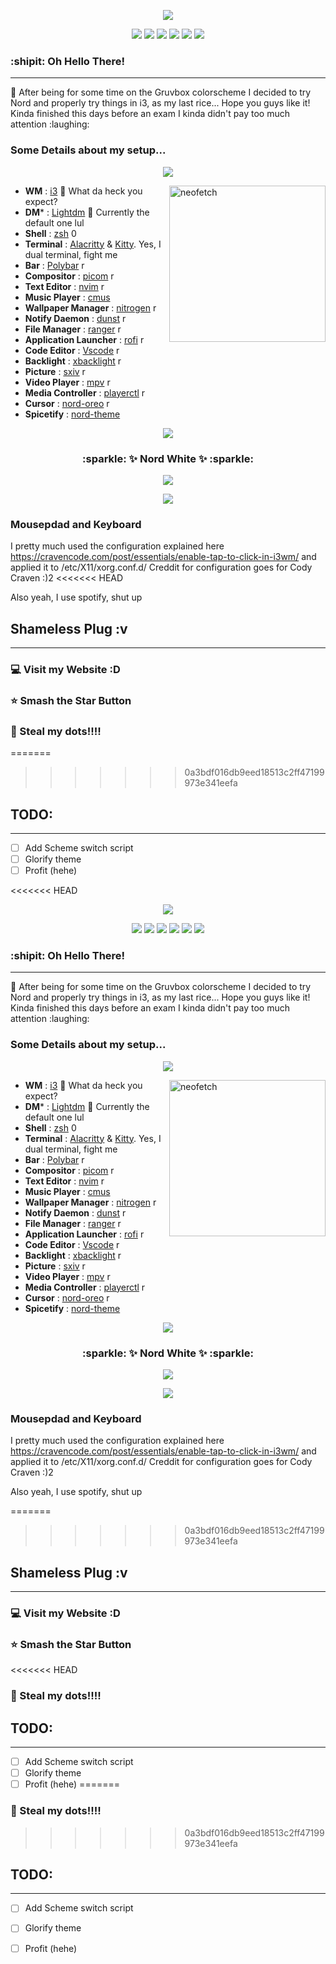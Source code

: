 
<p align="center">
  <img src="Screenshot/presentation-1.png">
</p>
<p align="center">
  <img src="https://img.shields.io/badge/%3F-Yes-green?style=for-the-badge">
  <img src="https://img.shields.io/github/license/adi1090x/rofi?style=for-the-badge">
  <img src="https://img.shields.io/github/stars/FrenzyExists/Nord-dot-files-i3?style=for-the-badge">
  <img src="https://img.shields.io/github/issues/adi1090x/rofi?color=violet&style=for-the-badge">
  <img src="https://img.shields.io/github/forks/adi1090x/rofi?color=teal&style=for-the-badge">
  <img src="https://img.shields.io/badge/license-MIT-blue.svg?style=for-the-badge">
<h3>:shipit: Oh Hello There! </h3>

---

<p>
🍛 After being for some time on the Gruvbox colorscheme I decided to try Nord and properly try things in i3, as my last rice...
Hope you guys like it! Kinda finished this days before an exam I kinda didn't pay too much attention :laughing:
</p>

<h3>Some Details about my setup...</h3>

<p align="center">
  <img src="Screenshot/presentation-2.png">
</p>

<img src="Screenshots/nord-icon.png" alt="neofetch" align="right" height="250px">

- **WM**                            : [i3](https://github.com/FrenzyExists/Nord-dot-files-i3/tree/main/config/i3) :art: What da heck you expect?
- **DM***                           : [Lightdm](https://wiki.archlinux.org/index.php/LightDM) 🍃 Currently the default one lul
- **Shell**                         : [zsh](https://wiki.archlinux.org/index.php/zsh) 0
- **Terminal**                      : [Alacritty](https://github.com/alacritty/alacritty) & [Kitty](https://github.com/kovidgoyal/kitty). Yes, I dual terminal, fight me
- **Bar**                           : [Polybar](https://github.com/polybar/polybar) r
- **Compositor**                    : [picom](https://github.com/yshui/picom)  r
- **Text Editor**                   : [nvim](https://github.com/neovim/neovim) r
- **Music Player**                  : [cmus](https://wiki.archlinux.org/index.php/Cmus)
- **Wallpaper Manager**             : [nitrogen](https://wiki.archlinux.org/index.php/Nitrogen) r
- **Notify Daemon**                 : [dunst](https://wiki.archlinux.org/index.php/Dunst) r
- **File Manager**                  : [ranger](https://github.com/neovim/neovim) r
- **Application Launcher**          : [rofi](https://github.com/davatorium/rofi) r
- **Code Editor**                   : [Vscode](https://code.visualstudio.com/) r
- **Backlight**                     : [xbacklight](https://wiki.archlinux.org/index.php/Backlight) r
- **Picture**                       : [sxiv](https://wiki.archlinux.org/index.php/sxiv) r
- **Video Player**                  : [mpv](https://wiki.archlinux.org/index.php/Mpv) r
- **Media Controller**              : [playerctl](https://github.com/altdesktop/playerctl) r
- **Cursor**                        : [nord-oreo](https://github.com/0jdxt/oreo-nord-cursors) r
- **Spicetify**                     : [nord-theme](https://github.com/morpheusthewhite/spicetify-themes/tree/master/Nord)

<p align="center">
  <img src="Screenshot/presentation-3.png">
</p>

<h3 align="center"> :sparkle: ✨ Nord White  ✨ :sparkle: </h3>

<p align="center">
  <img src="Screenshot/rice.png">
</p>

<p align="center">
  <img src="Screenshot/rice-2.png">
</p>

### Mousepdad and Keyboard
I pretty much used the configuration explained here https://cravencode.com/post/essentials/enable-tap-to-click-in-i3wm/ and applied it to /etc/X11/xorg.conf.d/
Creddit for configuration goes for Cody Craven :)2
<<<<<<< HEAD

Also yeah, I use spotify, shut up

## Shameless Plug :v
---
### :computer: Visit my Website :D

### :star: Smash the Star Button

### :rice: Steal my dots!!!!
=======
>>>>>>> 0a3bdf016db9eed18513c2ff47199973e341eefa

## TODO:
---
- [ ] Add Scheme switch script
- [ ] Glorify theme
- [ ] Profit (hehe)

<<<<<<< HEAD

<p align="center">
  <img src="Screenshot/presentation-1.png">
</p>
<p align="center">
  <img src="https://img.shields.io/badge/%3F-Yes-green?style=for-the-badge">
  <img src="https://img.shields.io/github/license/adi1090x/rofi?style=for-the-badge">
  <img src="https://img.shields.io/github/stars/FrenzyExists/Nord-dot-files-i3?style=for-the-badge">
  <img src="https://img.shields.io/github/issues/adi1090x/rofi?color=violet&style=for-the-badge">
  <img src="https://img.shields.io/github/forks/adi1090x/rofi?color=teal&style=for-the-badge">
  <img src="https://img.shields.io/badge/license-MIT-blue.svg?style=for-the-badge">
<h3>:shipit: Oh Hello There! </h3>

---

<p>
🍛 After being for some time on the Gruvbox colorscheme I decided to try Nord and properly try things in i3, as my last rice...
Hope you guys like it! Kinda finished this days before an exam I kinda didn't pay too much attention :laughing:
</p>

<h3>Some Details about my setup...</h3>

<p align="center">
  <img src="Screenshot/presentation-2.png">
</p>

<img src="Screenshots/nord-icon.png" alt="neofetch" align="right" height="250px">

- **WM**                            : [i3](https://github.com/FrenzyExists/Nord-dot-files-i3/tree/main/config/i3) :art: What da heck you expect?
- **DM***                           : [Lightdm](https://wiki.archlinux.org/index.php/LightDM) 🍃 Currently the default one lul
- **Shell**                         : [zsh](https://wiki.archlinux.org/index.php/zsh) 0
- **Terminal**                      : [Alacritty](https://github.com/alacritty/alacritty) & [Kitty](https://github.com/kovidgoyal/kitty). Yes, I dual terminal, fight me
- **Bar**                           : [Polybar](https://github.com/polybar/polybar) r
- **Compositor**                    : [picom](https://github.com/yshui/picom)  r
- **Text Editor**                   : [nvim](https://github.com/neovim/neovim) r
- **Music Player**                  : [cmus](https://wiki.archlinux.org/index.php/Cmus)
- **Wallpaper Manager**             : [nitrogen](https://wiki.archlinux.org/index.php/Nitrogen) r
- **Notify Daemon**                 : [dunst](https://wiki.archlinux.org/index.php/Dunst) r
- **File Manager**                  : [ranger](https://github.com/neovim/neovim) r
- **Application Launcher**          : [rofi](https://github.com/davatorium/rofi) r
- **Code Editor**                   : [Vscode](https://code.visualstudio.com/) r
- **Backlight**                     : [xbacklight](https://wiki.archlinux.org/index.php/Backlight) r
- **Picture**                       : [sxiv](https://wiki.archlinux.org/index.php/sxiv) r
- **Video Player**                  : [mpv](https://wiki.archlinux.org/index.php/Mpv) r
- **Media Controller**              : [playerctl](https://github.com/altdesktop/playerctl) r
- **Cursor**                        : [nord-oreo](https://github.com/0jdxt/oreo-nord-cursors) r
- **Spicetify**                     : [nord-theme](https://github.com/morpheusthewhite/spicetify-themes/tree/master/Nord)

<p align="center">
  <img src="Screenshot/presentation-3.png">
</p>

<h3 align="center"> :sparkle: ✨ Nord White  ✨ :sparkle: </h3>

<p align="center">
  <img src="Screenshot/rice.png">
</p>

<p align="center">
  <img src="Screenshot/rice-2.png">
</p>

### Mousepdad and Keyboard
I pretty much used the configuration explained here https://cravencode.com/post/essentials/enable-tap-to-click-in-i3wm/ and applied it to /etc/X11/xorg.conf.d/
Creddit for configuration goes for Cody Craven :)2

Also yeah, I use spotify, shut up

=======
>>>>>>> 0a3bdf016db9eed18513c2ff47199973e341eefa
## Shameless Plug :v
---
### :computer: Visit my Website :D

### :star: Smash the Star Button
<<<<<<< HEAD

### :rice: Steal my dots!!!!

## TODO:
---
- [ ] Add Scheme switch script
- [ ] Glorify theme
- [ ] Profit (hehe)
=======

### :rice: Steal my dots!!!!
>>>>>>> 0a3bdf016db9eed18513c2ff47199973e341eefa

## TODO:
---
- [ ] Add Scheme switch script
- [ ] Glorify theme
- [ ] Profit (hehe)

